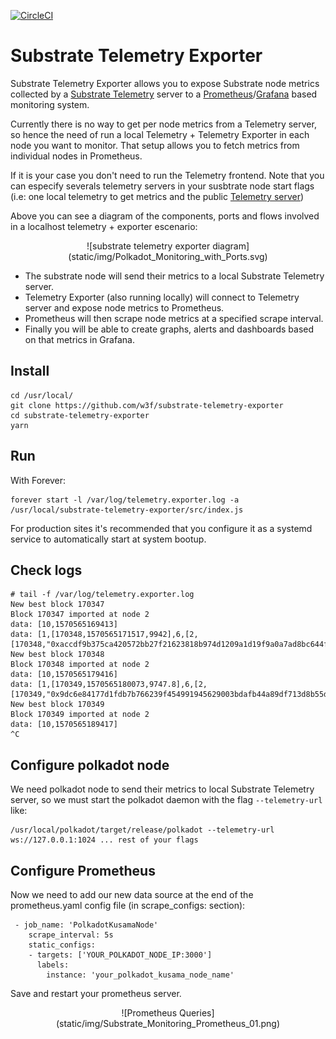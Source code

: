 [![CircleCI](https://circleci.com/gh/w3f/substrate-telemetry-exporter.svg?style=svg)](https://circleci.com/gh/w3f/substrate-telemetry-exporter)

# Substrate Telemetry Exporter

Substrate Telemetry Exporter allows you to expose Substrate node metrics collected by a [Substrate Telemetry](https://github.com/paritytech/substrate-telemetry) server to a [Prometheus](https://prometheus.io/)/[Grafana](https://grafana.com/) based monitoring system.

Currently there is no way to get per node metrics from a Telemetry server, so hence the need of run a local Telemetry + Telemetry Exporter in each node you want to monitor. That setup allows you to fetch metrics from individual nodes in Prometheus.

If it is your case you don't need to run the Telemetry frontend. Note that you can especify severals telemetry servers in your susbtrate node start flags (i.e: one local telemetry to get metrics and the public [Telemetry server](https://telemetry.polkadot.io))

Above you can see a diagram of the components, ports and flows involved in a localhost telemetry + exporter escenario:

<p align="center">
![substrate telemetry exporter diagram](static/img/Polkadot_Monitoring_with_Ports.svg)
</p>

* The substrate node will send their metrics to a local Substrate Telemetry server.
* Telemetry Exporter (also running locally) will connect to Telemetry server and expose node metrics to Prometheus. 
* Prometheus will then scrape node metrics at a specified scrape interval.
* Finally you will be able to create graphs, alerts and dashboards based on that metrics in Grafana.

## Install

```
cd /usr/local/
git clone https://github.com/w3f/substrate-telemetry-exporter
cd substrate-telemetry-exporter
yarn
```

## Run

With Forever:

```
forever start -l /var/log/telemetry.exporter.log -a /usr/local/substrate-telemetry-exporter/src/index.js
```

For production sites it's recommended that you configure it as a systemd service to automatically start at system bootup.

## Check logs

```
# tail -f /var/log/telemetry.exporter.log
New best block 170347
Block 170347 imported at node 2
data: [10,1570565169413]
data: [1,[170348,1570565171517,9942],6,[2,[170348,"0xaccdf9b375ca420572bb27f21623818b974d1209a1d19f9a0a7ad8bc644f19f4",10743,1570565171517,0]]]
New best block 170348
Block 170348 imported at node 2
data: [10,1570565179416]
data: [1,[170349,1570565180073,9747.8],6,[2,[170349,"0x9dc6e84177d1fdb7b766239f454991945629003bdafb44a89df713d8b55d1be5",8557,1570565180073,0]]]
New best block 170349
Block 170349 imported at node 2
data: [10,1570565189417]
^C
```

## Configure polkadot node

We need polkadot node to send their metrics to local Substrate Telemetry server, so we must start the polkadot daemon with the flag `--telemetry-url` like:

```
/usr/local/polkadot/target/release/polkadot --telemetry-url ws://127.0.0.1:1024 ... rest of your flags
```

## Configure Prometheus

Now we need to add our new data source at the end of the prometheus.yaml config file (in scrape_configs: section):

```
 - job_name: 'PolkadotKusamaNode'
    scrape_interval: 5s
    static_configs:
    - targets: ['YOUR_POLKADOT_NODE_IP:3000']
      labels:
        instance: 'your_polkadot_kusama_node_name'
```

Save and restart your prometheus server.

<p align="center">
![Prometheus Queries](static/img/Substrate_Monitoring_Prometheus_01.png)
</p>


